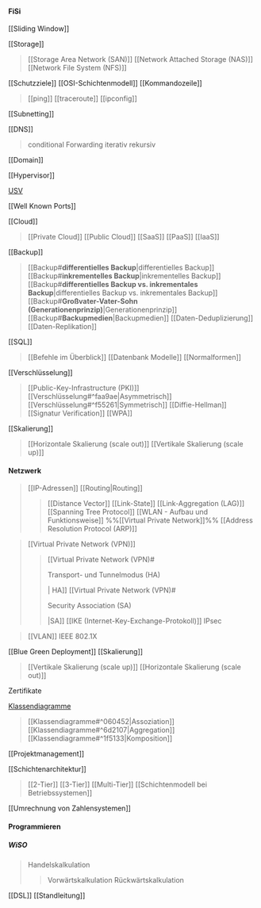 #### FiSi

[[Sliding Window]]

[[Storage]]
> [[Storage Area Network (SAN)]]
> [[Network Attached Storage (NAS)]]
> [[Network File System (NFS)]]

[[Schutzziele]]
[[OSI-Schichtenmodell]]
[[Kommandozeile]]
>[[ping]]
>[[traceroute]]
>[[ipconfig]]

[[Subnetting]]

[[DNS]]
>conditional Forwarding
>iterativ
>rekursiv

[[Domain]]

[[Hypervisor]]

[USV](USV)

[[Well Known Ports]]

[[Cloud]]
> [[Private Cloud]]
>  [[Public Cloud]]
> [[SaaS]]
> [[PaaS]]
> [[IaaS]]

[[Backup]]
> [[Backup#**differentielles Backup**|differentielles Backup]]
> [[Backup#**inkrementelles Backup**|inkrementelles Backup]]
> [[Backup#**differentielles Backup vs. inkrementales Backup**|differentielles Backup vs. inkrementales Backup]]
> [[Backup#**Großvater-Vater-Sohn (Generationenprinzip)**|Generationenprinzip]]
> [[Backup#**Backupmedien**|Backupmedien]]
> [[Daten-Deduplizierung]]
> [[Daten-Replikation]]


[[SQL]]
>[[Befehle im Überblick]]
>[[Datenbank Modelle]]
>[[Normalformen]]

[[Verschlüsselung]]
> [[Public-Key-Infrastructure (PKI)]]
> [[Verschlüsselung#^faa9ae|Asymmetrisch]]
> [[Verschlüsselung#^f55261|Symmetrisch]]
> [[Diffie-Hellman]]
> [[Signatur Verification]]
> [[WPA]]

[[Skalierung]]
>[[Horizontale Skalierung (scale out)]]
>[[Vertikale Skalierung (scale up)]]

#### Netzwerk
> [[IP-Adressen]]
> [[Routing|Routing]]
>> [[Distance Vector]]
>> [[Link-State]]
>> [[Link-Aggregation (LAG)]]
>> [[Spanning Tree Protocol]]
> [[WLAN - Aufbau und Funktionsweise]]
> %%[[Virtual Private Network]]%%
> [[Address Resolution Protocol (ARP)]]


>[[Virtual Private Network (VPN)]]
>> [[Virtual Private Network (VPN)#<p style="text-align center;">Transport- und Tunnelmodus (HA)</p>| HA]]
>> [[Virtual Private Network (VPN)#<p style="text-align center;">Security Association (SA)</p>|SA]]
>> [[IKE (Internet-Key-Exchange-Protokoll)]]
>> IPsec

> [[VLAN]]
> IEEE 802.1X

[[Blue Green Deployment]]
[[Skalierung]]
> [[Vertikale Skalierung (scale up)]]
> [[Horizontale Skalierung (scale out)]]

Zertifikate

[Klassendiagramme](Klassendiagramme.md)
>[[Klassendiagramme#^060452|Assoziation]]
>[[Klassendiagramme#^6d2107|Aggregation]]
>[[Klassendiagramme#^1f5133|Komposition]]

[[Projektmanagement]]

[[Schichtenarchitektur]]
>[[2-Tier]]
>[[3-Tier]]
>[[Multi-Tier]]
>[[Schichtenmodell bei Betriebssystemen]]


[[Umrechnung von Zahlensystemen]]

#### Programmieren

##### WiSO

> Handelskalkulation
> >Vorwärtskalkulation
> >Rückwärtskalkulation

[[DSL]]
[[Standleitung]]